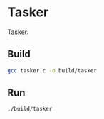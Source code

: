 # Tasker

Tasker.

## Build

```bash
gcc tasker.c -o build/tasker
```

## Run

```bash
./build/tasker
```
